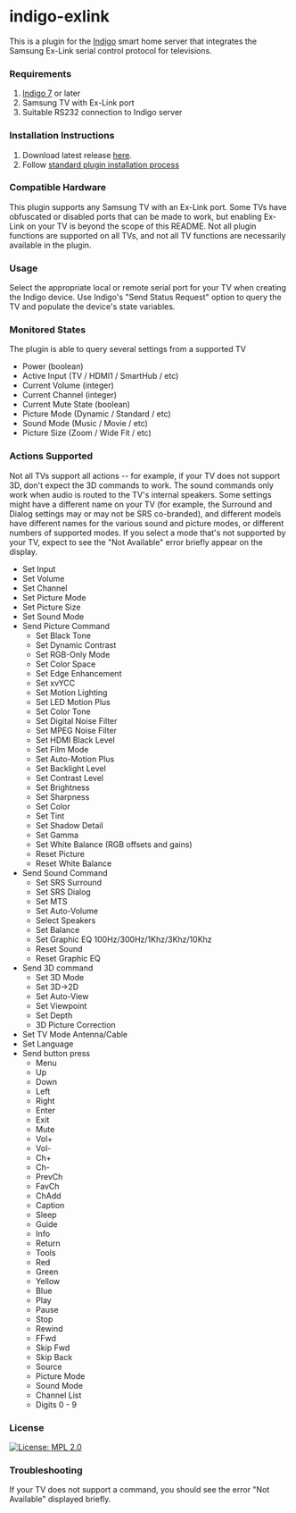 indigo-exlink
=============

This is a plugin for the [Indigo](http://www.indigodomo.com/) smart home server that integrates the Samsung Ex-Link
serial control protocol for televisions.

### Requirements

1. [Indigo 7](http://www.indigodomo.com/) or later
2. Samsung TV with Ex-Link port
3. Suitable RS232 connection to Indigo server

### Installation Instructions

1. Download latest release [here](https://github.com/eklundjon/indigo-exlink/releases).
2. Follow [standard plugin installation process](http://wiki.indigodomo.com/doku.php?id=indigo_7_documentation:getting_started#installing_plugins_configuring_plugin_settings_permanently_removing_plugins)

### Compatible Hardware

This plugin supports any Samsung TV with an Ex-Link port.  Some TVs have obfuscated or disabled ports that can be made to work,
but enabling Ex-Link on your TV is beyond the scope of this README.  Not all plugin functions are supported on all TVs, and
not all TV functions are necessarily available in the plugin.

### Usage

Select the appropriate local or remote serial port for your TV when creating the Indigo device.  Use Indigo's
"Send Status Request" option to query the TV and populate the device's state variables.

### Monitored States

The plugin is able to query several settings from a supported TV

* Power (boolean)
* Active Input (TV / HDMI1 / SmartHub / etc)
* Current Volume (integer)
* Current Channel (integer)
* Current Mute State (boolean)
* Picture Mode (Dynamic / Standard / etc)
* Sound Mode (Music / Movie / etc)
* Picture Size (Zoom / Wide Fit / etc)

### Actions Supported

Not all TVs support all actions -- for example, if your TV does not support 3D, don't expect the 3D commands to work.
The sound commands only work when audio is routed to the TV's internal speakers.  Some settings might have a different name
on your TV (for example, the Surround and Dialog settings may or may not be SRS co-branded), and different models have
different names for the various sound and picture modes, or different numbers of supported modes.  If you select a mode
that's not supported by your TV, expect to see the "Not Available" error briefly appear on the display.

* Set Input
* Set Volume
* Set Channel
* Set Picture Mode
* Set Picture Size
* Set Sound Mode
* Send Picture Command
  * Set Black Tone
  * Set Dynamic Contrast
  * Set RGB-Only Mode
  * Set Color Space
  * Set Edge Enhancement
  * Set xvYCC
  * Set Motion Lighting
  * Set LED Motion Plus
  * Set Color Tone
  * Set Digital Noise Filter
  * Set MPEG Noise Filter
  * Set HDMI Black Level
  * Set Film Mode
  * Set Auto-Motion Plus
  * Set Backlight Level
  * Set Contrast Level
  * Set Brightness
  * Set Sharpness
  * Set Color
  * Set Tint
  * Set Shadow Detail
  * Set Gamma
  * Set White Balance (RGB offsets and gains)
  * Reset Picture
  * Reset White Balance
* Send Sound Command
  * Set SRS Surround
  * Set SRS Dialog
  * Set MTS
  * Set Auto-Volume
  * Select Speakers
  * Set Balance
  * Set Graphic EQ 100Hz/300Hz/1Khz/3Khz/10Khz
  * Reset Sound
  * Reset Graphic EQ
* Send 3D command
  * Set 3D Mode
  * Set 3D->2D
  * Set Auto-View
  * Set Viewpoint
  * Set Depth
  * 3D Picture Correction
* Set TV Mode Antenna/Cable
* Set Language
* Send button press
  * Menu
  * Up
  * Down
  * Left
  * Right
  * Enter
  * Exit
  * Mute
  * Vol+
  * Vol-
  * Ch+
  * Ch-
  * PrevCh
  * FavCh
  * ChAdd
  * Caption
  * Sleep
  * Guide
  * Info
  * Return
  * Tools
  * Red
  * Green
  * Yellow
  * Blue
  * Play
  * Pause
  * Stop
  * Rewind
  * FFwd
  * Skip Fwd
  * Skip Back
  * Source
  * Picture Mode
  * Sound Mode
  * Channel List
  * Digits 0 - 9
  
### License

[![License: MPL 2.0](https://img.shields.io/badge/License-MPL%202.0-brightgreen.svg)](https://opensource.org/licenses/MPL-2.0)

### Troubleshooting

If your TV does not support a command, you should see the error "Not Available" displayed briefly.
